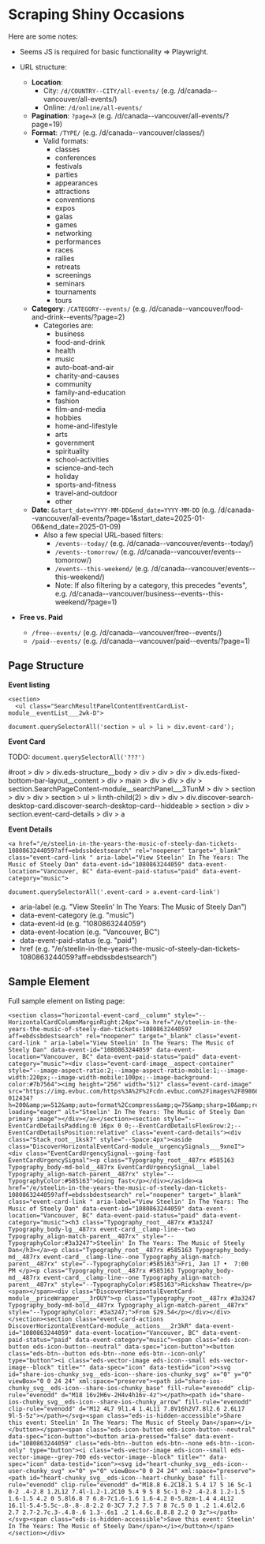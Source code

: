 # Scraping Shiny Occasions

Here are some notes:

- Seems JS is required for basic functionality => Playwright.

- URL structure:
  - **Location**:
    - City: `/d/COUNTRY--CITY/all-events/` (e.g. /d/canada--vancouver/all-events/)
    - Online: `/d/online/all-events/`
  - **Pagination**: `?page=X` (e.g. /d/canada--vancouver/all-events/?page=19)
  - **Format**: `/TYPE/` (e.g. /d/canada--vancouver/classes/)
    - Valid formats:
      - classes
      - conferences
      - festivals
      - parties
      - appearances
      - attractions
      - conventions
      - expos
      - galas
      - games
      - networking
      - performances
      - races
      - rallies
      - retreats
      - screenings
      - seminars
      - tournaments
      - tours
  - **Category**: `/CATEGORY--events/` (e.g. /d/canada--vancouver/food-and-drink--events/?page=2)
    - Categories are:
      - business
      - food-and-drink
      - health
      - music
      - auto-boat-and-air
      - charity-and-causes
      - community
      - family-and-education
      - fashion
      - film-and-media
      - hobbies
      - home-and-lifestyle
      - arts
      - government
      - spirituality
      - school-activities
      - science-and-tech
      - holiday
      - sports-and-fitness
      - travel-and-outdoor
      - other
  - **Date**: `&start_date=YYYY-MM-DD&end_date=YYYY-MM-DD` (e.g. /d/canada--vancouver/all-events/?page=1&start_date=2025-01-06&end_date=2025-01-09)
    - Also a few special URL-based filters:
      - `/events--today/` (e.g. /d/canada--vancouver/events--today/)
      - `/events--tomorrow/` (e.g. /d/canada--vancouver/events--tomorrow/)
      - `/events--this-weekend/` (e.g. /d/canada--vancouver/events--this-weekend/)
      - Note: If also filtering by a category, this precedes "events", e.g. /d/canada--vancouver/business--events--this-weekend/?page=1)
 - **Free vs. Paid**
    - `/free--events/` (e.g. /d/canada--vancouver/free--events/)
    - `/paid--events/` (e.g. /d/canada--vancouver/paid--events/?page=1)

## Page Structure

**Event listing**

```
<section>
  <ul class="SearchResultPanelContentEventCardList-module__eventList___2wk-D">
```

`document.querySelectorAll('section > ul > li > div.event-card');`

**Event Card**

TODO: `document.querySelectorAll('???')`

#root > div > div.eds-structure__body > div > div > div > div.eds-fixed-bottom-bar-layout__content > div > main > div > div > div > section.SearchPageContent-module__searchPanel___3TunM > div > section > div > div > section > ul > li:nth-child(2) > div > div > div.discover-search-desktop-card.discover-search-desktop-card--hiddeable > section > div > section.event-card-details > div > a

**Event Details**

```
<a href="/e/steelin-in-the-years-the-music-of-steely-dan-tickets-1080863244059?aff=ebdssbdestsearch" rel="noopener" target="_blank" class="event-card-link " aria-label="View Steelin' In The Years: The Music of Steely Dan" data-event-id="1080863244059" data-event-location="Vancouver, BC" data-event-paid-status="paid" data-event-category="music">
```

`document.querySelectorAll('.event-card > a.event-card-link')`
- aria-label (e.g. "View Steelin' In The Years: The Music of Steely Dan")
- data-event-category (e.g. "music")
- data-event-id (e.g. "1080863244059")
- data-event-location (e.g. "Vancouver, BC")
- data-event-paid-status (e.g. "paid")
- href (e.g. "/e/steelin-in-the-years-the-music-of-steely-dan-tickets-1080863244059?aff=ebdssbdestsearch")

## Sample Element

Full sample element on listing page:

```
<section class="horizontal-event-card__column" style="--HorizontalCardColumnMarginRight:24px"><a href="/e/steelin-in-the-years-the-music-of-steely-dan-tickets-1080863244059?aff=ebdssbdestsearch" rel="noopener" target="_blank" class="event-card-link " aria-label="View Steelin' In The Years: The Music of Steely Dan" data-event-id="1080863244059" data-event-location="Vancouver, BC" data-event-paid-status="paid" data-event-category="music"><div class="event-card-image__aspect-container" style="--image-aspect-ratio:2;--image-aspect-ratio-mobile:1;--image-width:220px;--image-width-mobile:100px;--image-background-color:#7b7564"><img height="256" width="512" class="event-card-image" src="https://img.evbuc.com/https%3A%2F%2Fcdn.evbuc.com%2Fimages%2F898668933%2F278048894574%2F1%2Foriginal.20241114-012434?h=200&amp;w=512&amp;auto=format%2Ccompress&amp;q=75&amp;sharp=10&amp;rect=0%2C57%2C1932%2C966&amp;s=685580ed157fab05809e0e0667ee9930" loading="eager" alt="Steelin' In The Years: The Music of Steely Dan primary image"></div></a></section><section style="--EventCardDetailsPadding:0 16px 0 0;--EventCardDetailsFlexGrow:2;--EventCardDetailsPosition:relative" class="event-card-details"><div class="Stack_root__1ksk7" style="--Space:4px"><aside class="DiscoverHorizontalEventCard-module__urgencySignals___9xnoI"><div class="EventCardUrgencySignal--going-fast EventCardUrgencySignal"><p class="Typography_root__487rx #585163 Typography_body-md-bold__487rx EventCardUrgencySignal__label Typography_align-match-parent__487rx" style="--TypographyColor:#585163">Going fast</p></div></aside><a href="/e/steelin-in-the-years-the-music-of-steely-dan-tickets-1080863244059?aff=ebdssbdestsearch" rel="noopener" target="_blank" class="event-card-link " aria-label="View Steelin' In The Years: The Music of Steely Dan" data-event-id="1080863244059" data-event-location="Vancouver, BC" data-event-paid-status="paid" data-event-category="music"><h3 class="Typography_root__487rx #3a3247 Typography_body-lg__487rx event-card__clamp-line--two Typography_align-match-parent__487rx" style="--TypographyColor:#3a3247">Steelin' In The Years: The Music of Steely Dan</h3></a><p class="Typography_root__487rx #585163 Typography_body-md__487rx event-card__clamp-line--one Typography_align-match-parent__487rx" style="--TypographyColor:#585163">Fri, Jan 17 •  7:00 PM </p><p class="Typography_root__487rx #585163 Typography_body-md__487rx event-card__clamp-line--one Typography_align-match-parent__487rx" style="--TypographyColor:#585163">Rickshaw Theatre</p><span></span><div class="DiscoverHorizontalEventCard-module__priceWrapper___3rOUY"><p class="Typography_root__487rx #3a3247 Typography_body-md-bold__487rx Typography_align-match-parent__487rx" style="--TypographyColor: #3a3247;">From $29.54</p></div></div></section><section class="event-card-actions DiscoverHorizontalEventCard-module__actions___2r3kR" data-event-id="1080863244059" data-event-location="Vancouver, BC" data-event-paid-status="paid" data-event-category="music"><span class="eds-icon-button eds-icon-button--neutral" data-spec="icon-button"><button class="eds-btn--button eds-btn--none eds-btn--icon-only" type="button"><i class="eds-vector-image eds-icon--small eds-vector-image--block" title="" data-spec="icon" data-testid="icon"><svg id="share-ios-chunky_svg__eds-icon--share-ios-chunky_svg" x="0" y="0" viewBox="0 0 24 24" xml:space="preserve"><path id="share-ios-chunky_svg__eds-icon--share-ios-chunky_base" fill-rule="evenodd" clip-rule="evenodd" d="M18 16v2H6v-2H4v4h16v-4z"></path><path id="share-ios-chunky_svg__eds-icon--share-ios-chunky_arrow" fill-rule="evenodd" clip-rule="evenodd" d="M12 4L7 9l1.4 1.4L11 7.8V16h2V7.8l2.6 2.6L17 9l-5-5z"></path></svg><span class="eds-is-hidden-accessible">Share this event: Steelin' In The Years: The Music of Steely Dan</span></i></button></span><span class="eds-icon-button eds-icon-button--neutral" data-spec="icon-button"><button aria-pressed="false" data-event-id="1080863244059" class="eds-btn--button eds-btn--none eds-btn--icon-only" type="button"><i class="eds-vector-image eds-icon--small eds-vector-image--grey-700 eds-vector-image--block" title="" data-spec="icon" data-testid="icon"><svg id="heart-chunky_svg__eds-icon--user-chunky_svg" x="0" y="0" viewBox="0 0 24 24" xml:space="preserve"><path id="heart-chunky_svg__eds-icon--heart-chunky_base" fill-rule="evenodd" clip-rule="evenodd" d="M18.8 6.2C18.1 5.4 17 5 16 5c-1 0-2 .4-2.8 1.2L12 7.4l-1.2-1.2C10 5.4 9 5 8 5c-1 0-2 .4-2.8 1.2-1.5 1.6-1.5 4.2 0 5.8l6.8 7 6.8-7c1.6-1.6 1.6-4.2 0-5.8zm-1.4 4.4L12 16.1l-5.4-5.5c-.8-.8-.8-2.2 0-3C7 7.2 7.5 7 8 7c.5 0 1 .2 1.4.6l2.6 2.7 2.7-2.7c.3-.4.8-.6 1.3-.6s1 .2 1.4.6c.8.8.8 2.2 0 3z"></path></svg><span class="eds-is-hidden-accessible">Save this event: Steelin' In The Years: The Music of Steely Dan</span></i></button></span></section></div>
```
